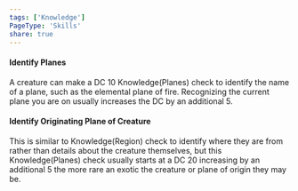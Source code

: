 ```yaml
---
tags: ['Knowledge']
PageType: 'Skills'
share: true
---
```

#### Identify Planes

A creature can make a DC 10 Knowledge(Planes) check to identify the name of a plane, such as the elemental plane of fire. Recognizing the current plane you are on usually increases the DC by an additional 5.

#### Identify Originating Plane of Creature

This is similar to Knowledge(Region) check to identify where they are from rather than details about the creature themselves, but this Knowledge(Planes) check usually starts at a DC 20 increasing by an additional 5 the more rare an exotic the creature or plane of origin they may be.